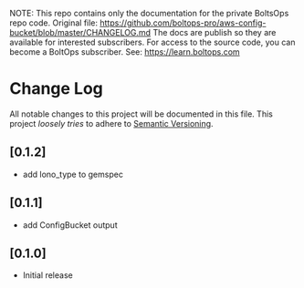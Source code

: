 <!-- note marker start -->
NOTE: This repo contains only the documentation for the private BoltsOps repo code.
Original file: https://github.com/boltops-pro/aws-config-bucket/blob/master/CHANGELOG.md
The docs are publish so they are available for interested subscribers.
For access to the source code, you can become a BoltOps subscriber.
See: https://learn.boltops.com

<!-- note marker end -->

# Change Log

All notable changes to this project will be documented in this file.
This project *loosely tries* to adhere to [Semantic Versioning](http://semver.org/).

## [0.1.2]
- add lono_type to gemspec

## [0.1.1]
- add ConfigBucket output

## [0.1.0]
- Initial release
